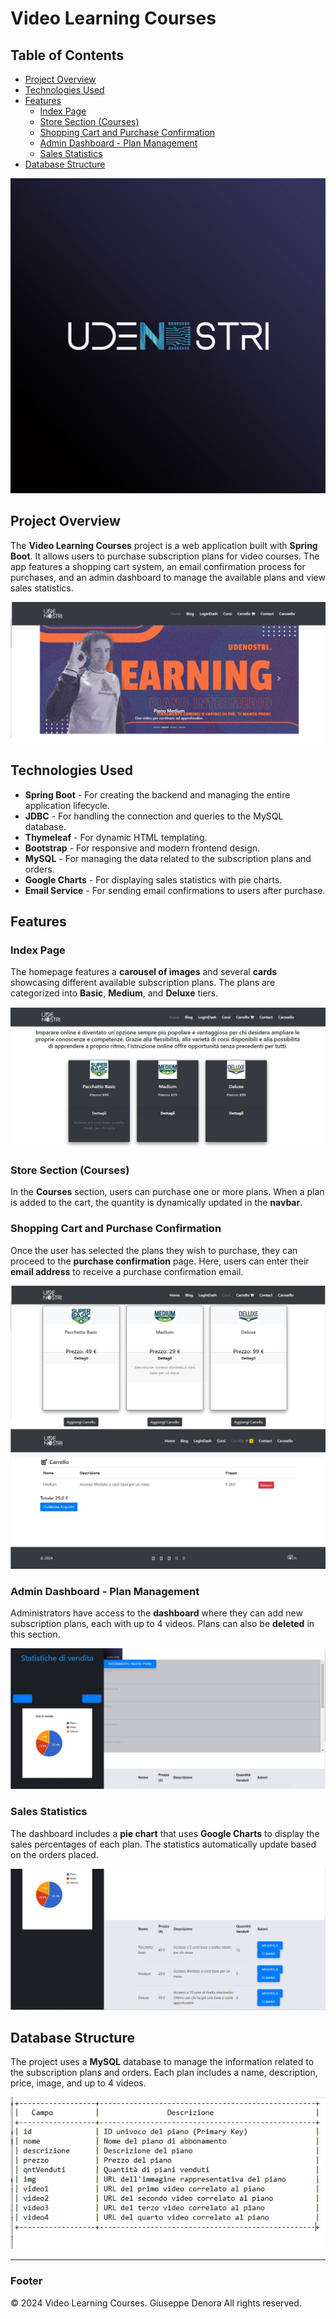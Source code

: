# Video Learning Courses

## Table of Contents

- [Project Overview](#project-overview)
- [Technologies Used](#technologies-used)
- [Features](#features)
  - [Index Page](#index-page)
  - [Store Section (Courses)](#store-section-courses)
  - [Shopping Cart and Purchase Confirmation](#shopping-cart-and-purchase-confirmation)
  - [Admin Dashboard - Plan Management](#admin-dashboard-plan-management)
  - [Sales Statistics](#sales-statistics)
- [Database Structure](#database-structure)

![Logo Video Learning Courses](imagesShow/logoBlack.jpg) <!-- Logo or main image of the project -->

## Project Overview

The **Video Learning Courses** project is a web application built with **Spring Boot**. It allows users to purchase subscription plans for video courses. The app features a shopping cart system, an email confirmation process for purchases, and an admin dashboard to manage the available plans and view sales statistics.

![Project Homepage](imagesShow/1c.jpg)

## Technologies Used

- **Spring Boot** - For creating the backend and managing the entire application lifecycle.
- **JDBC** - For handling the connection and queries to the MySQL database.
- **Thymeleaf** - For dynamic HTML templating.
- **Bootstrap** - For responsive and modern frontend design.
- **MySQL** - For managing the data related to the subscription plans and orders.
- **Google Charts** - For displaying sales statistics with pie charts.
- **Email Service** - For sending email confirmations to users after purchase.

## Features

### Index Page
The homepage features a **carousel of images** and several **cards** showcasing different available subscription plans. The plans are categorized into **Basic**, **Medium**, and **Deluxe** tiers.

![Image Carousel](imagesShow/2c.jpg)

### Store Section (Courses)
In the **Courses** section, users can purchase one or more plans. When a plan is added to the cart, the quantity is dynamically updated in the **navbar**.

### Shopping Cart and Purchase Confirmation
Once the user has selected the plans they wish to purchase, they can proceed to the **purchase confirmation** page. Here, users can enter their **email address** to receive a purchase confirmation email.

![Cart Page](imagesShow/3c.jpg)
![Cart Page](imagesShow/4c.jpg)

### Admin Dashboard - Plan Management
Administrators have access to the **dashboard** where they can add new subscription plans, each with up to 4 videos. Plans can also be **deleted** in this section.

![Admin Page](imagesShow/7c.jpg)

### Sales Statistics
The dashboard includes a **pie chart** that uses **Google Charts** to display the sales percentages of each plan. The statistics automatically update based on the orders placed.

![Sales Chart](imagesShow/8c.jpg)

## Database Structure
The project uses a **MySQL** database to manage the information related to the subscription plans and orders. Each plan includes a name, description, price, image, and up to 4 videos.

![Database Schema](imagesShow/db.jpg)

---

### Footer

&copy; 2024 Video Learning Courses. Giuseppe Denora All rights reserved.
